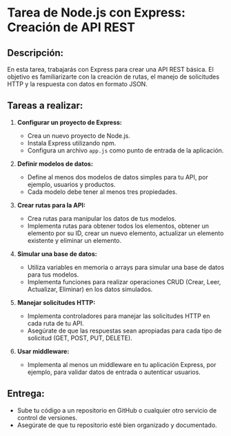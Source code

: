 # Tarea de Node.js con Express: Creación de API REST

## Descripción:
En esta tarea, trabajarás con Express para crear una API REST básica. El objetivo es familiarizarte con la creación de rutas, el manejo de solicitudes HTTP y la respuesta con datos en formato JSON.

## Tareas a realizar:

1. **Configurar un proyecto de Express:**
   - Crea un nuevo proyecto de Node.js.
   - Instala Express utilizando npm.
   - Configura un archivo `app.js` como punto de entrada de la aplicación.

2. **Definir modelos de datos:**
   - Define al menos dos modelos de datos simples para tu API, por ejemplo, usuarios y productos.
   - Cada modelo debe tener al menos tres propiedades.

3. **Crear rutas para la API:**
   - Crea rutas para manipular los datos de tus modelos.
   - Implementa rutas para obtener todos los elementos, obtener un elemento por su ID, crear un nuevo elemento, actualizar un elemento existente y eliminar un elemento.

4. **Simular una base de datos:**
   - Utiliza variables en memoria o arrays para simular una base de datos para tus modelos.
   - Implementa funciones para realizar operaciones CRUD (Crear, Leer, Actualizar, Eliminar) en los datos simulados.

5. **Manejar solicitudes HTTP:**
   - Implementa controladores para manejar las solicitudes HTTP en cada ruta de tu API.
   - Asegúrate de que las respuestas sean apropiadas para cada tipo de solicitud (GET, POST, PUT, DELETE).

6. **Usar middleware:**
   - Implementa al menos un middleware en tu aplicación Express, por ejemplo, para validar datos de entrada o autenticar usuarios.

## Entrega:
- Sube tu código a un repositorio en GitHub o cualquier otro servicio de control de versiones.
- Asegúrate de que tu repositorio esté bien organizado y documentado.
